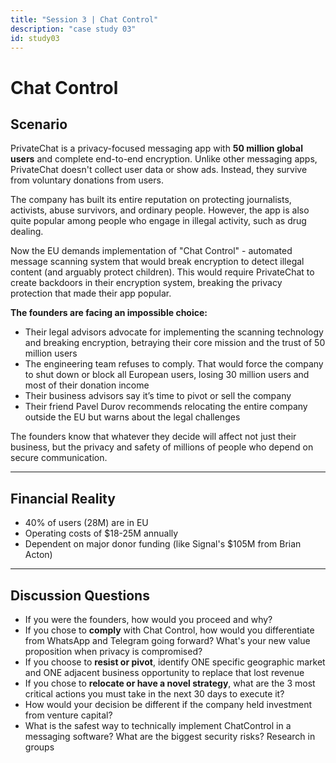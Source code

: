 ```yaml
---
title: "Session 3 | Chat Control"
description: "case study 03"
id: study03
---
```


# Chat Control

## Scenario

PrivateChat is a privacy-focused messaging app with **50 million global users** and complete end-to-end encryption. Unlike other messaging apps, PrivateChat doesn't collect user data or show ads. Instead, they survive from voluntary donations from users.

The company has built its entire reputation on protecting journalists, activists, abuse survivors, and ordinary people. However, the app is also quite popular among people who engage in illegal activity, such as drug dealing.

Now the EU demands implementation of "Chat Control" - automated message scanning system that would break encryption to detect illegal content (and arguably protect children). This would require PrivateChat to create backdoors in their encryption system, breaking the privacy protection that made their app popular.

**The founders are facing an impossible choice:** 
- Their legal advisors advocate for implementing the scanning technology and breaking encryption, betraying their core mission and the trust of 50 million users  
- The engineering team refuses to comply. That would force the company to shut down or block all European users, losing 30 million users and most of their donation income  
- Their business advisors say it’s time to pivot or sell the company  
- Their friend Pavel Durov recommends relocating the entire company outside the EU but warns about the legal challenges  

The founders know that whatever they decide will affect not just their business, but the privacy and safety of millions of people who depend on secure communication.

---

## Financial Reality

- 40% of users (28M) are in EU  
- Operating costs of $18-25M annually  
- Dependent on major donor funding (like Signal's $105M from Brian Acton)

---

## Discussion Questions

- If you were the founders, how would you proceed and why?  
- If you chose to **comply** with Chat Control, how would you differentiate from WhatsApp and Telegram going forward? What's your new value proposition when privacy is compromised?  
- If you choose to **resist or pivot**, identify ONE specific geographic market and ONE adjacent business opportunity to replace that lost revenue  
- If you chose to **relocate or have a novel strategy**, what are the 3 most critical actions you must take in the next 30 days to execute it?  
- How would your decision be different if the company held investment from venture capital?  
- What is the safest way to technically implement ChatControl in a messaging software? What are the biggest security risks? Research in groups
